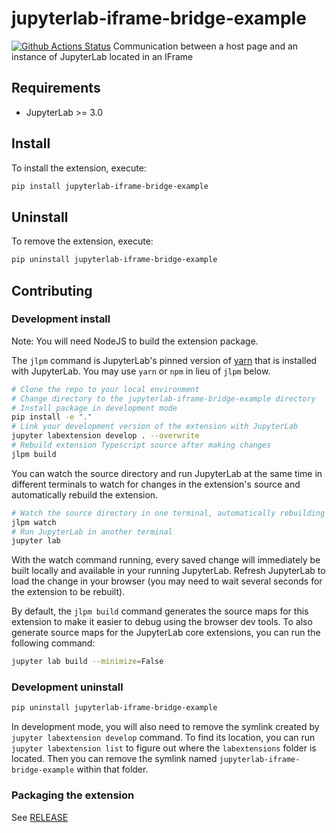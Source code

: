 # jupyterlab-iframe-bridge-example

[![Github Actions Status](https://github.com/github_username/jupyterlab-iframe-bridge-example/workflows/Build/badge.svg)](https://github.com/github_username/jupyterlab-iframe-bridge-example/actions/workflows/build.yml)
Communication between a host page and an instance of JupyterLab located in an IFrame

## Requirements

- JupyterLab >= 3.0

## Install

To install the extension, execute:

```bash
pip install jupyterlab-iframe-bridge-example
```

## Uninstall

To remove the extension, execute:

```bash
pip uninstall jupyterlab-iframe-bridge-example
```

## Contributing

### Development install

Note: You will need NodeJS to build the extension package.

The `jlpm` command is JupyterLab's pinned version of
[yarn](https://yarnpkg.com/) that is installed with JupyterLab. You may use
`yarn` or `npm` in lieu of `jlpm` below.

```bash
# Clone the repo to your local environment
# Change directory to the jupyterlab-iframe-bridge-example directory
# Install package in development mode
pip install -e "."
# Link your development version of the extension with JupyterLab
jupyter labextension develop . --overwrite
# Rebuild extension Typescript source after making changes
jlpm build
```

You can watch the source directory and run JupyterLab at the same time in different terminals to watch for changes in the extension's source and automatically rebuild the extension.

```bash
# Watch the source directory in one terminal, automatically rebuilding when needed
jlpm watch
# Run JupyterLab in another terminal
jupyter lab
```

With the watch command running, every saved change will immediately be built locally and available in your running JupyterLab. Refresh JupyterLab to load the change in your browser (you may need to wait several seconds for the extension to be rebuilt).

By default, the `jlpm build` command generates the source maps for this extension to make it easier to debug using the browser dev tools. To also generate source maps for the JupyterLab core extensions, you can run the following command:

```bash
jupyter lab build --minimize=False
```

### Development uninstall

```bash
pip uninstall jupyterlab-iframe-bridge-example
```

In development mode, you will also need to remove the symlink created by `jupyter labextension develop`
command. To find its location, you can run `jupyter labextension list` to figure out where the `labextensions`
folder is located. Then you can remove the symlink named `jupyterlab-iframe-bridge-example` within that folder.

### Packaging the extension

See [RELEASE](RELEASE.md)
